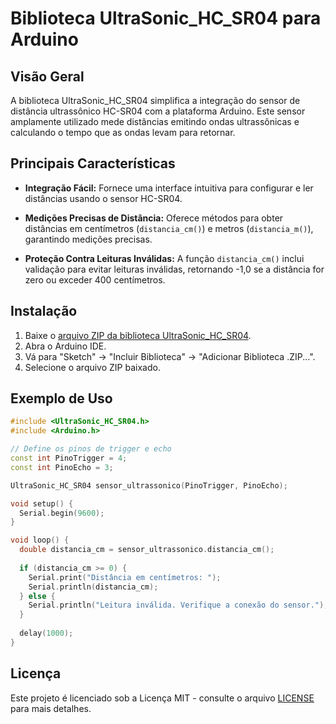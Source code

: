 # Biblioteca UltraSonic_HC_SR04 para Arduino

## Visão Geral

A biblioteca UltraSonic_HC_SR04 simplifica a integração do sensor de distância ultrassônico HC-SR04 com a plataforma Arduino. Este sensor amplamente utilizado mede distâncias emitindo ondas ultrassônicas e calculando o tempo que as ondas levam para retornar.

## Principais Características

- **Integração Fácil:** Fornece uma interface intuitiva para configurar e ler distâncias usando o sensor HC-SR04.

- **Medições Precisas de Distância:** Oferece métodos para obter distâncias em centímetros (`distancia_cm()`) e metros (`distancia_m()`), garantindo medições precisas.

- **Proteção Contra Leituras Inválidas:** A função `distancia_cm()` inclui validação para evitar leituras inválidas, retornando -1,0 se a distância for zero ou exceder 400 centímetros.

## Instalação

1. Baixe o [arquivo ZIP da biblioteca UltraSonic_HC_SR04](https://github.com/YOUR_USERNAME/UltraSonic_HC_SR04/archive/main.zip).
2. Abra o Arduino IDE.
3. Vá para "Sketch" -> "Incluir Biblioteca" -> "Adicionar Biblioteca .ZIP...".
4. Selecione o arquivo ZIP baixado.

## Exemplo de Uso

```cpp
#include <UltraSonic_HC_SR04.h>
#include <Arduino.h>

// Define os pinos de trigger e echo
const int PinoTrigger = 4;
const int PinoEcho = 3;

UltraSonic_HC_SR04 sensor_ultrassonico(PinoTrigger, PinoEcho);

void setup() {
  Serial.begin(9600);
}

void loop() {
  double distancia_cm = sensor_ultrassonico.distancia_cm();
  
  if (distancia_cm >= 0) {
    Serial.print("Distância em centímetros: ");
    Serial.println(distancia_cm);
  } else {
    Serial.println("Leitura inválida. Verifique a conexão do sensor.");
  }
  
  delay(1000);
}
```

## Licença

Este projeto é licenciado sob a Licença MIT - consulte o arquivo [LICENSE](LICENSE) para mais detalhes.
